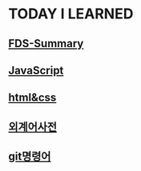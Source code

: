 TODAY I LEARNED
========

## [FDS-Summary](./FDS-Summary)
## [JavaScript](./JavaScript)
## [html&css](./html&css)
## [외계어사전](./외계어사전.md)
## [git명령어](./git명령어.md)
